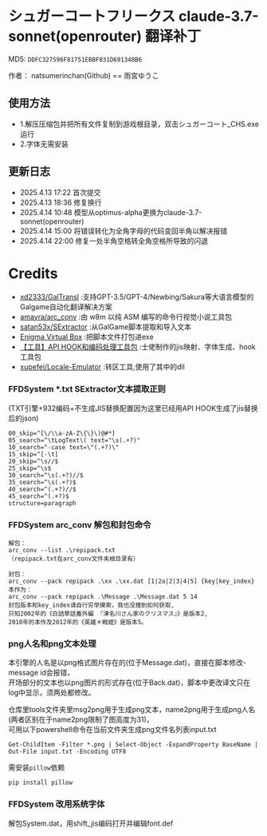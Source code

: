 # シュガーコートフリークス claude-3.7-sonnet(openrouter) 翻译补丁

MD5: `DDFC327596F81751EBBF031D691348B6`

作者： natsumerinchan(Github) == 雨宮ゆうこ

## 使用方法
- 1.解压压缩包并把所有文件复制到游戏根目录，双击シュガーコート_CHS.exe运行
- 2.字体无需安装

## 更新日志
- 2025.4.13 17:22 首次提交
- 2025.4.13 18:36 修复换行
- 2025.4.14 10:48 模型从optimus-alpha更换为claude-3.7-sonnet(openrouter)
- 2025.4.14 15:00 将错误转化为全角字母的代码变回半角以解决报错
- 2025.4.14 22:00 修复一处半角空格转全角空格所导致的闪退

# Credits

- [xd2333/GalTransl](https://github.com/xd2333/GalTransl.git) :支持GPT-3.5/GPT-4/Newbing/Sakura等大语言模型的Galgame自动化翻译解决方案
- [amayra/arc_conv](https://github.com/amayra/arc_conv.git) :由 w8m 以纯 ASM 编写的命令行视觉小说工具包
- [satan53x/SExtractor](https://github.com/satan53x/SExtractor.git) :从GalGame脚本提取和导入文本
- [Enigma Virtual Box](https://enigmaprotector.com/assets/files/enigmavb.exe) :把脚本文件打包进exe
- [【工具】API HOOK和编码处理工具包](https://www.ai2.moe/topic/29225-【工具】api-hook和编码处理工具包) :士佬制作的jis映射、字体生成、hook工具包
- [xupefei/Locale-Emulator](https://github.com/xupefei/Locale-Emulator.git) :转区工具,使用了其中的dll

### FFDSystem *.txt SExtractor文本提取正则

(TXT引擎+932编码+不生成JIS替换配置因为这里已经用API HOOK生成了jis替换后的json)

```
00_skip=^[\/\\a-zA-Z\{\}\)@#*]
05_search=^\tLogText\( text="\s(.+?)"
10_search=^-case text=\"(.+?)\"
15_skip=^[-\t]
20_skip=^\s//$
25_skip=^\s$
30_search=^\s(.+?)//$
35_search=^\s(.+?)$
40_search=^(.+?)//$
45_search=^(.+?)$
structure=paragraph
```

### FFDSystem arc_conv 解包和封包命令

```
解包：
arc_conv --list .\repipack.txt
（repipack.txt在arc_conv文件夹根目录有）

封包：
arc_conv --pack repipack .\xx .\xx.dat [1|2a|2|3|4|5] {key|key_index}
本作为：
arc_conv --pack repipack .\Message .\Message.dat 5 14
封包版本和key_index请自行穷举摸索，我也没搜到如何获取,
只知2002年的《白詰草話番外編 『津名川さん家のクリスマス』》是版本2,
2010年的本作及2012年的《英雄＊戦姫》是版本5。

```

### png人名和png文本处理
本引擎的人名是以png格式图片存在的(位于Message.dat)，直接在脚本修改-message id会报错，<br>
开场部分的文本也以png图片的形式存在(位于Back.dat)，脚本中更改译文只在log中显示，须两处都修改。

仓库里tools文件夹里msg2png用于生成png文本，name2png用于生成png人名(两者区别在于name2png限制了图高度为31)，<br>
可用以下powershell命令在当前文件夹生成png文件名列表input.txt
```
Get-ChildItem -Filter *.png | Select-Object -ExpandProperty BaseName | Out-File input.txt -Encoding UTF8
```

需安装`pillow`依赖
```
pip install pillow
```

### FFDSystem 改用系统字体
解包System.dat，用shift_jis编码打开并编辑font.def
